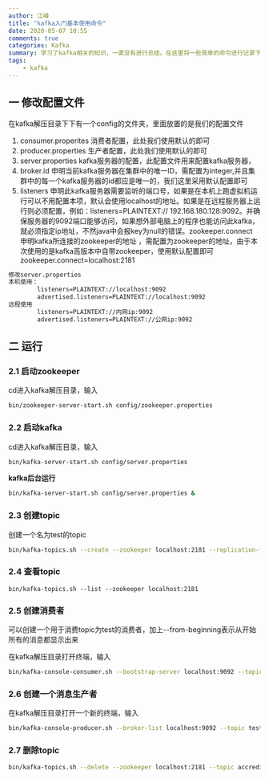 ```yaml
---
author: 江峰
title: "kafka入门基本使用命令"
date: 2020-05-07 10:55
comments: true
categories: Kafka
summary: 学习了kafka相关的知识，一直没有进行总结。在这里将一些简单的命令进行记录下来。
tags: 
	- kafka
---
```


## 一 修改配置文件

在kafka解压目录下下有一个config的文件夹，里面放置的是我们的配置文件　　

1. consumer.properites 消费者配置，此处我们使用默认的即可
2. producer.properties 生产者配置，此处我们使用默认的即可
3. server.properties kafka服务器的配置，此配置文件用来配置kafka服务器，
4. broker.id 申明当前kafka服务器在集群中的唯一ID，需配置为integer,并且集群中的每一个kafka服务器的id都应是唯一的，我们这里采用默认配置即可
5. listeners 申明此kafka服务器需要监听的端口号，如果是在本机上跑虚拟机运行可以不用配置本项，默认会使用localhost的地址。如果是在远程服务器上运行则必须配置，例如：listeners=PLAINTEXT:// 192.168.180.128:9092。并确保服务器的9092端口能够访问，如果想外部电脑上的程序也能访问此kafka，就必须指定ip地址，不然java中会报key为null的错误。zookeeper.connect 申明kafka所连接的zookeeper的地址 ，需配置为zookeeper的地址，由于本次使用的是kafka高版本中自带zookeeper，使用默认配置即可zookeeper.connect=localhost:2181

```bash
修改server.properties
本机使用：
        listeners=PLAINTEXT://localhost:9092
        advertised.listeners=PLAINTEXT://localhost:9092 
远程使用
 		listeners=PLAINTEXT://内网ip:9092
        advertised.listeners=PLAINTEXT://公网ip:9092 
```

##  二 运行

### 2.1 启动zookeeper
cd进入kafka解压目录，输入

``` bash
bin/zookeeper-server-start.sh config/zookeeper.properties
```

### 2.2 启动kafka

cd进入kafka解压目录，输入

```bash
bin/kafka-server-start.sh config/server.properties
```

**kafka后台运行**

```bash
bin/kafka-server-start.sh config/server.properties &
```

### 2.3 创建topic

创建一个名为test的topic　

```bash
bin/kafka-topics.sh --create --zookeeper localhost:2181 --replication-factor 1 --partitions 1 --topic test　
```

### 2.4 查看topic

```
bin/kafka-topics.sh --list --zookeeper localhost:2181
```

### 2.5 创建消费者

可以创建一个用于消费topic为test的消费者，加上--from-beginning表示从开始所有的消息都显示出来

在kafka解压目录打开终端，输入

```bash
bin/kafka-console-consumer.sh --bootstrap-server localhost:9092 --topic test --from-beginning
```

### 2.6 创建一个消息生产者

在kafka解压目录打开一个新的终端，输入

```bash
bin/kafka-console-producer.sh --broker-list localhost:9092 --topic test
```

### 2.7 删除topic

```bash
bin/kafka-topics.sh --delete --zookeeper localhost:2181 --topic accreditNotify
```
